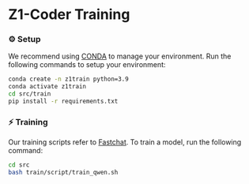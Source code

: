 # Z1-Coder Training

### ⚙️ Setup

We recommend using [CONDA](https://docs.conda.io/projects/miniconda) to manage your environment. Run the following commands to setup your environment:

```sh
conda create -n z1train python=3.9
conda activate z1train
cd src/train
pip install -r requirements.txt
```

### ⚡️ Training
Our training scripts refer to [Fastchat](https://github.com/lm-sys/FastChat). To train a model, run the following command:

```sh
cd src
bash train/script/train_qwen.sh
```
